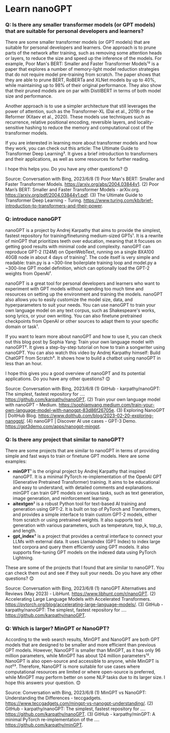 # Learn nanoGPT

### Q: Is there any smaller transformer models (or GPT models) that are suitable for personal developers and learners?

There are some smaller transformer models (or GPT models) that are suitable for personal developers and learners. One approach is to prune parts of the network after training, such as removing some attention heads or layers, to reduce the size and speed up the inference of the models. For example, Poor Man's BERT: Smaller and Faster Transformer Models¹² is a paper that explores a number of memory-light model reduction strategies that do not require model pre-training from scratch. The paper shows that they are able to prune BERT, RoBERTa and XLNet models by up to 40%, while maintaining up to 98% of their original performance. They also show that their pruned models are on par with DistilBERT in terms of both model size and performance.

Another approach is to use a simpler architecture that still leverages the power of attention, such as the Transformer-XL (Dai et al., 2019) or the Reformer (Kitaev et al., 2020). These models use techniques such as recurrence, relative positional encoding, reversible layers, and locality-sensitive hashing to reduce the memory and computational cost of the transformer models.

If you are interested in learning more about transformer models and how they work, you can check out this article: The Ultimate Guide to Transformer Deep Learning³. It gives a brief introduction to transformers and their applications, as well as some resources for further reading.

I hope this helps you. Do you have any other questions? 😊

Source: Conversation with Bing, 2023/6/8
(1) Poor Man's BERT: Smaller and Faster Transformer Models. https://arxiv.org/abs/2004.03844v1.
(2) Poor Man’s BERT: Smaller and Faster Transformer Models - arXiv.org. https://arxiv.org/pdf/2004.03844v1.pdf.
(3) The Ultimate Guide to Transformer Deep Learning - Turing. https://www.turing.com/kb/brief-introduction-to-transformers-and-their-power.

### Q: introduce nanoGPT

nanoGPT is a project by Andrej Karpathy that aims to provide the simplest, fastest repository for training/finetuning medium-sized GPTs¹. It is a rewrite of minGPT that prioritizes teeth over education, meaning that it focuses on getting good results with minimal code and complexity. nanoGPT can reproduce GPT-2 (124M) on OpenWebText, running on a single 8XA100 40GB node in about 4 days of training¹. The code itself is very simple and readable: train.py is a ~300-line boilerplate training loop and model.py a ~300-line GPT model definition, which can optionally load the GPT-2 weights from OpenAI¹.

nanoGPT is a great tool for personal developers and learners who want to experiment with GPT models without spending too much time and resources on setting up the environment and training the models. nanoGPT also allows you to easily customize the model size, data, and hyperparameters to suit your needs. You can use nanoGPT to train your own language model on any text corpus, such as Shakespeare's works, song lyrics, or your own writing. You can also finetune pretrained checkpoints from OpenAI or other sources to adapt them to your specific domain or task¹.

If you want to learn more about nanoGPT and how to use it, you can check out this blog post by Sophia Yang: Train your own language model with nanoGPT². It gives a step-by-step tutorial on how to train a songwriter using nanoGPT. You can also watch this video by Andrej Karpathy himself: Build ChatGPT from Scratch³. It shows how to build a chatbot using nanoGPT in less than an hour.

I hope this gives you a good overview of nanoGPT and its potential applications. Do you have any other questions? 😊

Source: Conversation with Bing, 2023/6/8
(1) GitHub - karpathy/nanoGPT: The simplest, fastest repository for .... https://github.com/karpathy/nanoGPT.
(2) Train your own language model with nanoGPT - Medium. https://sophiamyang.medium.com/train-your-own-language-model-with-nanogpt-83d86f26705e.
(3) Exploring NanoGPT | DoltHub Blog. https://www.dolthub.com/blog/2023-02-20-exploring-nanogpt/.
(4) nanoGPT | Discover AI use cases - GPT-3 Demo. https://gpt3demo.com/apps/nanogpt-mingpt.

### Q: Is there any project that similar to nanoGPT?

There are some projects that are similar to nanoGPT in terms of providing simple and fast ways to train or finetune GPT models. Here are some examples:

- **minGPT**¹ is the original project by Andrej Karpathy that inspired nanoGPT. It is a minimal PyTorch re-implementation of the OpenAI GPT (Generative Pretrained Transformer) training. It aims to be educational and easy to understand, with detailed comments and explanations. minGPT can train GPT models on various tasks, such as text generation, image generation, and reinforcement learning.
- **aitextgen**² is a robust Python tool for text-based AI training and generation using GPT-2. It is built on top of PyTorch and Transformers, and provides a simple interface to train custom GPT-2 models, either from scratch or using pretrained weights. It also supports text generation with various parameters, such as temperature, top_k, top_p, and length.
- **gpt_index**³ is a project that provides a central interface to connect your LLMs with external data. It uses LlamaIndex (GPT Index) to index large text corpora and query them efficiently using GPT models. It also supports fine-tuning GPT models on the indexed data using PyTorch Lightning.

These are some of the projects that I found that are similar to nanoGPT. You can check them out and see if they suit your needs. Do you have any other questions? 😊

Source: Conversation with Bing, 2023/6/8
(1) nanoGPT Alternatives and Reviews (May 2023) - LibHunt. https://www.libhunt.com/r/nanoGPT.
(2) Accelerating Large Language Models with Accelerated Transformers. https://pytorch.org/blog/accelerating-large-language-models/.
(3) GitHub - karpathy/nanoGPT: The simplest, fastest repository for .... https://github.com/karpathy/nanoGPT.

### Q: Which is larger? MinGPT or NanoGPT?

According to the web search results, MinGPT and NanoGPT are both GPT models that are designed to be smaller and more efficient than previous GPT models. However, NanoGPT is smaller than MinGPT, as it has only 96 million parameters, while MinGPT has about 124 million parameters¹². NanoGPT is also open-source and accessible to anyone, while MinGPT is not²³. Therefore, NanoGPT is more suitable for use cases where computational resources are limited or where open-source is preferred, while MinGPT may perform better on some NLP tasks due to its larger size. I hope this answers your question. 😊

Source: Conversation with Bing, 2023/6/8
(1) MinGPT vs NanoGPT: Understanding the Differences - teccgadgets. https://www.teccgadgets.com/mingpt-vs-nanogpt-understanding/.
(2) GitHub - karpathy/nanoGPT: The simplest, fastest repository for .... https://github.com/karpathy/nanoGPT.
(3) GitHub - karpathy/minGPT: A minimal PyTorch re-implementation of the .... https://github.com/karpathy/minGPT.